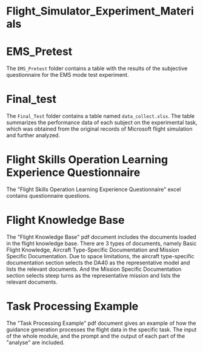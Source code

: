 #  Flight_Simulator_Experiment_Materials

# EMS_Pretest

The `EMS_Pretest` folder contains a table with the results of the subjective questionnaire for the EMS mode test experiment.

# Final_test

The `Final_Test` folder contains a table named `data_collect.xlsx`. The table summarizes the performance data of each subject on the experimental task, which was obtained from the original records of Microsoft flight simulation and further analyzed.

# Flight Skills Operation Learning Experience Questionnaire

The "Flight Skills Operation Learning Experience Questionnaire" excel contains questionnaire questions.

# Flight Knowledge Base
The "Flight Knowledge Base" pdf document includes the documents loaded in the flight knowledge base. There are 3 types of documents, namely Basic Flight Knowledge, Aircraft Type-Specific Documentation and Mission Specific Documentation. Due to space limitations, the aircraft type-specific documentation section selects the DA40 as the representative model and lists the relevant documents. And the Mission Specific Documentation section selects steep turns as the representative mission and lists the relevant documents.

# Task Processing Example

The "Task Processing Example" pdf document gives an example of how the guidance generation processes the flight data in the specific task. The input of the whole module, and the prompt and the output of each part of the "analyse" are included.
